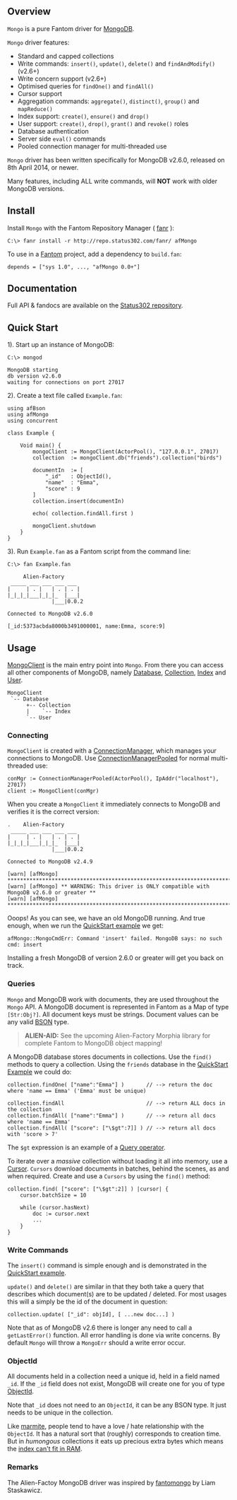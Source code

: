 ## Overview 

`Mongo` is a pure Fantom driver for [MongoDB](http://www.mongodb.org/).

`Mongo` driver features:

- Standard and capped collections
- Write commands: `insert()`, `update()`, `delete()` and `findAndModify()` (v2.6+)
- Write concern support (v2.6+)
- Optimised queries for `findOne()` and `findAll()`
- Cursor support
- Aggregation commands: `aggregate()`, `distinct()`, `group()` and `mapReduce()`
- Index support: `create()`, `ensure()` and `drop()`
- User support: `create()`, `drop()`, `grant()` and `revoke()` roles
- Database authentication
- Server side `eval()` commands
- Pooled connection manager for multi-threaded use

`Mongo` driver has been written specifically for MongoDB v2.6.0, released on 8th April 2014, or newer.

Many features, including ALL write commands, will **NOT** work with older MongoDB versions.

## Install 

Install `Mongo` with the Fantom Repository Manager ( [fanr](http://fantom.org/doc/docFanr/Tool.html#install) ):

    C:\> fanr install -r http://repo.status302.com/fanr/ afMongo

To use in a [Fantom](http://fantom.org/) project, add a dependency to `build.fan`:

    depends = ["sys 1.0", ..., "afMongo 0.0+"]

## Documentation 

Full API & fandocs are available on the [Status302 repository](http://repo.status302.com/doc/afMongo/#overview).

## Quick Start 

1). Start up an instance of MongoDB:

```
C:\> mongod

MongoDB starting
db version v2.6.0
waiting for connections on port 27017
```

2). Create a text file called `Example.fan`:

```
using afBson
using afMongo
using concurrent

class Example {

    Void main() {
        mongoClient := MongoClient(ActorPool(), "127.0.0.1", 27017)
        collection  := mongoClient.db("friends").collection("birds")

        documentIn  := [
            "_id"   : ObjectId(),
            "name"  : "Emma",
            "score" : 9
        ]
        collection.insert(documentIn)

        echo( collection.findAll.first )

        mongoClient.shutdown
    }
}
```

3). Run `Example.fan` as a Fantom script from the command line:

```
C:\> fan Example.fan

     Alien-Factory
 _____ ___ ___ ___ ___
|     | . |   | . | . |
|_|_|_|___|_|_|_  |___|
              |___|0.0.2

Connected to MongoDB v2.6.0

[_id:5373acbda8000b3491000001, name:Emma, score:9]
```

## Usage 

[MongoClient](http://repo.status302.com/doc/afMongo/MongoClient.html) is the main entry point into `Mongo`. From there you can access all other components of MongoDB, namely [Database](http://repo.status302.com/doc/afMongo/Database.html), [Collection](http://repo.status302.com/doc/afMongo/Collection.html), [Index](http://repo.status302.com/doc/afMongo/Index.html) and [User](http://repo.status302.com/doc/afMongo/User.html).

```
MongoClient
 `-- Database
      +-- Collection
      |    `-- Index
      `-- User
```

### Connecting 

`MongoClient` is created with a [ConnectionManager](http://repo.status302.com/doc/afMongo/ConnectionManager.html), which manages your connections to MongoDB. Use [ConnectionManagerPooled](http://repo.status302.com/doc/afMongo/ConnectionManagerPooled.html) for normal multi-threaded use:

    conMgr := ConnectionManagerPooled(ActorPool(), IpAddr("localhost"), 27017)
    client := MongoClient(conMgr)

When you create a `MongoClient` it immediately connects to MongoDB and verifies it is the correct version:

```
.    Alien-Factory
 _____ ___ ___ ___ ___
|     | . |   | . | . |
|_|_|_|___|_|_|_  |___|
              |___|0.0.2

Connected to MongoDB v2.4.9

[warn] [afMongo] ****************************************************************************
[warn] [afMongo] ** WARNING: This driver is ONLY compatible with MongoDB v2.6.0 or greater **
[warn] [afMongo] ****************************************************************************
```

Ooops! As you can see, we have an old MongoDB running. And true enough, when we run the [QuickStart example](http://repo.status302.com/doc/afMongo/#quickStart.html) we get:

    afMongo::MongoCmdErr: Command 'insert' failed. MongoDB says: no such cmd: insert

Installing a fresh MongoDB of version 2.6.0 or greater will get you back on track.

### Queries 

`Mongo` and MongoDB work with documents, they are used throughout the `Mongo` API. A MongoDB document is represented in Fantom as a Map of type `[Str:Obj?]`. All document keys must be strings. Document values can be any valid [BSON](http://www.fantomfactory.org/pods/afBson) type.

> **ALIEN-AID:** See the upcoming Alien-Factory Morphia library for complete Fantom to MongoDB object mapping!

A MongoDB database stores documents in collections. Use the `find()` methods to query a collection. Using the `friends` database in the [QuickStart Example](http://repo.status302.com/doc/afMongo/#quickStart.html) we could do:

```
collection.findOne( ["name":"Emma"] )       // --> return the doc where 'name == Emma' ('Emma' must be unique)

collection.findAll                          // --> return ALL docs in the collection
collection.findAll( ["name":"Emma"] )       // --> return all docs where 'name == Emma'
collection.findAll( ["score": ["\$gt":7]] ) // --> return all docs with 'score > 7'
```

The `$gt` expression is an example of a [Query operator](http://docs.mongodb.org/manual/reference/operator/query/).

To iterate over a *massive* collection without loading it all into memory, use a [Cursor](http://repo.status302.com/doc/afMongo/Cursor.html). `Cursors` download documents in batches, behind the scenes, as and when required. Create and use a `Cursors` by using the `find()` method:

```
collection.find( ["score": ["\$gt":2]] ) |cursor| {
    cursor.batchSize = 10

    while (cursor.hasNext)
        doc := cursor.next
        ...
    }
}
```

### Write Commands 

The `insert()` command is simple enough and is demonstrated in the [QuickStart example](http://repo.status302.com/doc/afMongo/#quickStart.html).

`update()` and `delete()` are similar in that they both take a query that describes which document(s) are to be updated / deleted. For most usages this will a simply be the id of the document in question:

    collection.update( ["_id": objId], [ ...new doc...] )

Note that as of MongoDB v2.6 there is longer any need to call a `getLastError()` function. All error handling is done via write concerns. By default `Mongo` will throw a `MongoErr` should a write error occur.

### ObjectId 

All documents held in a collection need a unique id, held in a field named `_id`. If the `_id` field does not exist, MongoDB will create one for you of type [ObjectId](http://repo.status302.com/doc/afBson/ObjectId.html).

Note that `_id` does not need to an `ObjectId`, it can be any BSON type. It just needs to be unique in the collection.

Like [marmite](http://www.ilovemarmite.com/), people tend to have a love / hate relationship with the `ObjectId`. It has a natural sort that (roughly) corresponds to creation time. But in *humongous* collections it eats up precious extra bytes which means the [index can't fit in RAM](http://docs.mongodb.org/manual/tutorial/ensure-indexes-fit-ram/).

### Remarks 

The Alien-Factoy MongoDB driver was inspired by [fantomongo](https://bitbucket.org/liamstask/fantomongo) by Liam Staskawicz.


